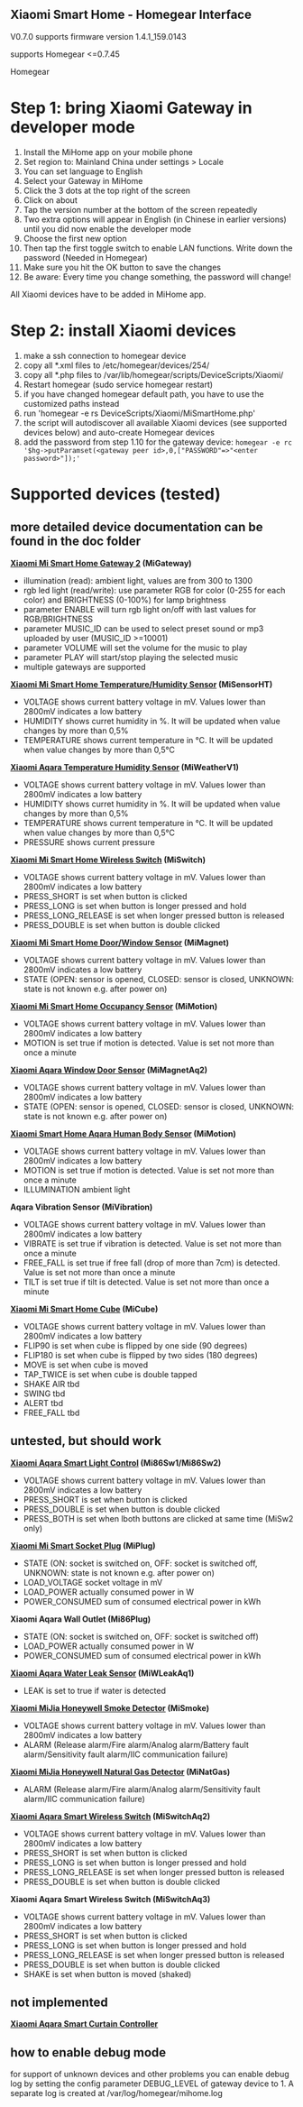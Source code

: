 ## Xiaomi Smart Home - Homegear Interface
V0.7.0 supports firmware version 1.4.1_159.0143

supports Homegear <=0.7.45

Homegear 

# Step 1: bring Xiaomi Gateway in developer mode #

1. Install the MiHome app on your mobile phone
2. Set region to: Mainland China under settings > Locale
3. You can set language to English
4. Select your Gateway in MiHome
5. Click the 3 dots at the top right of the screen
6. Click on about
7. Tap the version number at the bottom of the screen repeatedly
8. Two extra options will appear in English (in Chinese in earlier versions) until you did now enable the developer mode
9. Choose the first new option
10. Then tap the first toggle switch to enable LAN functions. Write down the password (Needed in Homegear)
11. Make sure you hit the OK button to save the  changes
12. Be aware: Every time you change something, the password will change!

All Xiaomi devices have to be added in MiHome app.

# Step 2: install Xiaomi devices #
1. make a ssh connection to homegear device
2. copy all *.xml files to /etc/homegear/devices/254/
3. copy all *.php files to /var/lib/homegear/scripts/DeviceScripts/Xiaomi/
4. Restart homegear (sudo service homegear restart)
5. if you have changed homegear default path, you have to use the customized paths instead
6. run 'homegear -e rs DeviceScripts/Xiaomi/MiSmartHome.php'
7. the script will autodiscover all available Xiaomi devices (see supported devices below) and auto-create Homegear devices
8. add the password from step 1.10 for the gateway device: `homegear -e rc '$hg->putParamset(<gateway peer id>,0,["PASSWORD"=>"<enter password>"]);'`

# Supported devices (tested)

## more detailed device documentation can be found in the doc folder

**[Xiaomi Mi Smart Home Gateway 2](https://xiaomi-mi.com/mi-smart-home/xiaomi-mi-gateway-2/) (MiGateway)**

- illumination (read): ambient light, values are from 300 to 1300
- rgb led light (read/write): use parameter RGB for color (0-255 for each color) and BRIGHTNESS (0-100%) for lamp brightness
- parameter ENABLE will turn rgb light on/off with last values for RGB/BRIGHTNESS
- parameter MUSIC_ID can be used to select preset sound or mp3 uploaded by user (MUSIC_ID >=10001)
- parameter VOLUME will set the volume for the music to play
- parameter PLAY will start/stop playing the selected music
- multiple gateways are supported

**[Xiaomi Mi Smart Home Temperature/Humidity Sensor](https://xiaomi-mi.com/sockets-and-sensors/xiaomi-mi-temperature-humidity-sensor/) (MiSensorHT)**

- VOLTAGE shows current battery voltage in mV. Values lower than 2800mV indicates a low battery
- HUMIDITY shows curret humidity in %. It will be updated when value changes by more than 0,5%
- TEMPERATURE shows current temperature in °C. It will be updated when value changes by more than 0,5°C

**[Xiaomi Aqara Temperature Humidity Sensor](https://xiaomi-mi.com/sockets-and-sensors/aqara-temperature-and-humidity-sensor/) (MiWeatherV1)**

- VOLTAGE shows current battery voltage in mV. Values lower than 2800mV indicates a low battery
- HUMIDITY shows curret humidity in %. It will be updated when value changes by more than 0,5%
- TEMPERATURE shows current temperature in °C. It will be updated when value changes by more than 0,5°C
- PRESSURE shows current pressure 

**[Xiaomi Mi Smart Home Wireless Switch](https://xiaomi-mi.com/sockets-and-sensors/xiaomi-mi-wireless-switch/) (MiSwitch)**

- VOLTAGE shows current battery voltage in mV. Values lower than 2800mV indicates a low battery
- PRESS_SHORT is set when button is clicked 
- PRESS_LONG is set when button is longer pressed and hold 
- PRESS_LONG_RELEASE is set when longer pressed button is released
- PRESS_DOUBLE is set when button is double clicked
  
**[Xiaomi Mi Smart Home Door/Window Sensor](https://xiaomi-mi.com/sockets-and-sensors/xiaomi-mi-door-window-sensors/) (MiMagnet)**

- VOLTAGE shows current battery voltage in mV. Values lower than 2800mV indicates a low battery
- STATE (OPEN: sensor is opened, CLOSED: sensor is closed, UNKNOWN: state is not known e.g. after power on)

**[Xiaomi Mi Smart Home Occupancy Sensor](https://xiaomi-mi.com/sockets-and-sensors/xiaomi-mi-occupancy-sensor/) (MiMotion)**

- VOLTAGE shows current battery voltage in mV. Values lower than 2800mV indicates a low battery
- MOTION is set true if motion is detected. Value is set not more than once a minute

**[Xiaomi Aqara Window Door Sensor](https://xiaomi-mi.com/sockets-and-sensors/xiaomi-aqara-window-door-sensor/) (MiMagnetAq2)**

- VOLTAGE shows current battery voltage in mV. Values lower than 2800mV indicates a low battery
- STATE (OPEN: sensor is opened, CLOSED: sensor is closed, UNKNOWN: state is not known e.g. after power on)

**[Xiaomi Smart Home Aqara Human Body Sensor](https://xiaomi-mi.com/sockets-and-sensors/aqara-human-body-sensor/) (MiMotion)**

- VOLTAGE shows current battery voltage in mV. Values lower than 2800mV indicates a low battery
- MOTION is set true if motion is detected. Value is set not more than once a minute
- ILLUMINATION ambient light

**Aqara Vibration Sensor (MiVibration)**

- VOLTAGE shows current battery voltage in mV. Values lower than 2800mV indicates a low battery
- VIBRATE is set true if vibration is detected. Value is set not more than once a minute
- FREE_FALL is set true if free fall (drop of more than 7cm) is detected. Value is set not more than once a minute
- TILT is set true if tilt is detected. Value is set not more than once a minute

**[Xiaomi Mi Smart Home Cube](https://xiaomi-mi.com/sockets-and-sensors/xiaomi-mi-smart-home-cube-white/) (MiCube)**

- VOLTAGE shows current battery voltage in mV. Values lower than 2800mV indicates a low battery
- FLIP90 is set when cube is flipped by one side (90 degrees)
- FLIP180 is set when cube is flipped by two sides (180 degrees)
- MOVE is set when cube is moved
- TAP_TWICE is set when cube is double tapped 
- SHAKE AIR tbd 
- SWING tbd
- ALERT tbd 
- FREE_FALL tbd


## untested, but should work ##
**[Xiaomi Aqara Smart Light Control](https://xiaomi-mi.com/sockets-and-sensors/xiaomi-aqara-smart-light-control-set/) (Mi86Sw1/Mi86Sw2)**

- VOLTAGE shows current battery voltage in mV. Values lower than 2800mV indicates a low battery
- PRESS_SHORT is set when button is clicked 
- PRESS_DOUBLE is set when button is double clicked
- PRESS_BOTH is set when lboth buttons are clicked at same time (MiSw2 only)

**[Xiaomi Mi Smart Socket Plug](https://xiaomi-mi.com/sockets-and-sensors/xiaomi-mi-smart-socket-plug/) (MiPlug)**
- STATE (ON: socket is switched on, OFF: socket is switched off, UNKNOWN: state is not known e.g. after power on)
- LOAD_VOLTAGE socket voltage in mV
- LOAD_POWER actually consumed power in W
- POWER_CONSUMED sum of consumed electrical power in kWh

**Xiaomi Aqara Wall Outlet (Mi86Plug)**

- STATE (ON: socket is switched on, OFF: socket is switched off)
- LOAD_POWER actually consumed power in W
- POWER_CONSUMED sum of consumed electrical power in kWh

**[Xiaomi Aqara Water Leak Sensor](https://xiaomi-mi.com/sockets-and-sensors/xiaomi-mijia-aqara-water-sensor/) (MiWLeakAq1)**

- LEAK is set to true if water is detected

**[Xiaomi MiJia Honeywell Smoke Detector](https://xiaomi-mi.com/sockets-and-sensors/xiaomi-mijia-honeywell-smoke-detector-white/) (MiSmoke)**

- VOLTAGE shows current battery voltage in mV. Values lower than 2800mV indicates a low battery
- ALARM (Release alarm/Fire alarm/Analog alarm/Battery fault alarm/Sensitivity fault alarm/IIC communication failure)

**[Xiaomi MiJia Honeywell Natural Gas Detector](https://xiaomi-mi.com/sockets-and-sensors/xiaomi-mijia-honeywell-gas-leak-detector-white/) (MiNatGas)**

- ALARM (Release alarm/Fire alarm/Analog alarm/Sensitivity fault alarm/IIC communication failure)

**[Xiaomi Aqara Smart Wireless Switch](https://xiaomi-mi.com/sockets-and-sensors/xiaomi-aqara-smart-wireless-switch/) (MiSwitchAq2)**

- VOLTAGE shows current battery voltage in mV. Values lower than 2800mV indicates a low battery
- PRESS_SHORT is set when button is clicked 
- PRESS_LONG is set when button is longer pressed and hold 
- PRESS_LONG_RELEASE is set when longer pressed button is released
- PRESS_DOUBLE is set when button is double clicked

**Xiaomi Aqara Smart Wireless Switch (MiSwitchAq3)**

- VOLTAGE shows current battery voltage in mV. Values lower than 2800mV indicates a low battery
- PRESS_SHORT is set when button is clicked 
- PRESS_LONG is set when button is longer pressed and hold 
- PRESS_LONG_RELEASE is set when longer pressed button is released
- PRESS_DOUBLE is set when button is double clicked
- SHAKE is set when button is moved (shaked)
  
## not implemented ##

**[Xiaomi Aqara Smart Curtain Controller](https://xiaomi-mi.com/sockets-and-sensors/xiaomi-aqara-smart-curtain-controller-white/)**

## how to enable debug mode ##
for support of unknown devices and other problems you can enable debug log by setting the config parameter DEBUG_LEVEL of gateway device to 1.
A separate log is created at /var/log/homegear/mihome.log

